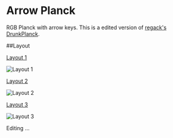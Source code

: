 # Arrow Planck
RGB Planck with arrow keys. This is a edited version of [regack's DrunkPlanck](https://geekhack.org/index.php?topic=79929.0).

##Layout

[Layout 1](http://www.keyboard-layout-editor.com/#/gists/1d069f35c259fc881293490941ea733b)

![Layout 1](http://i.imgur.com/qXwxC2A.jpg)

[Layout 2](http://www.keyboard-layout-editor.com/#/gists/62a24cf77f6c1db29a28023afb4e101e)

![Layout 2](http://i.imgur.com/MtriIIh.jpg)

[Layout 3](http://www.keyboard-layout-editor.com/#/gists/e7b004d03016d69c539ebc4d6f262bce)

![Layout 3](http://i.imgur.com/Xtk3KxY.jpg)



Editing ...
